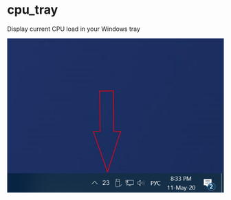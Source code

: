 # cpu_tray

Display current CPU load in your Windows tray

![alt text](./screenshot.jpg "Screenshot")
